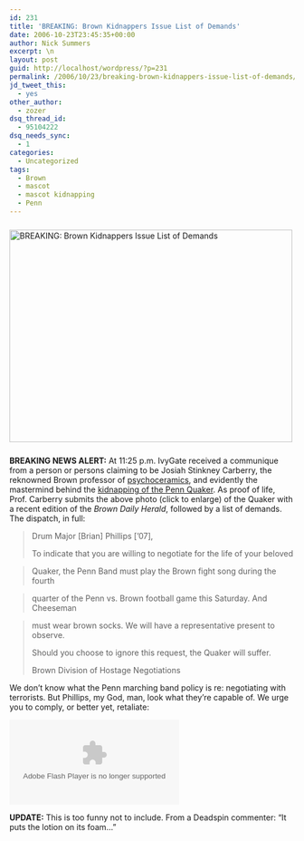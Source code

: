 ```yaml
---
id: 231
title: 'BREAKING: Brown Kidnappers Issue List of Demands'
date: 2006-10-23T23:45:35+00:00
author: Nick Summers
excerpt: \n
layout: post
guid: http://localhost/wordpress/?p=231
permalink: /2006/10/23/breaking-brown-kidnappers-issue-list-of-demands/
jd_tweet_this:
  - yes
other_author:
  - zozer
dsq_thread_id:
  - 95104222
dsq_needs_sync:
  - 1
categories:
  - Uncategorized
tags:
  - Brown
  - mascot
  - mascot kidnapping
  - Penn
---
```

[<img width="500" vspace="10" hspace="0" height="375" border="0" src="http://www.ivygateblog.com/wp-content/uploads/2006/10/proofoflife.gif" alt="BREAKING: Brown Kidnappers Issue List of Demands" />](http://www.ivygateblog.com/wp-content/uploads/2006/10/proofoflifebig1.jpeg)
  
**BREAKING NEWS ALERT:** At 11:25 p.m. IvyGate received a communique from a person or persons claiming to be Josiah Stinkney Carberry, the reknowned Brown professor of [psychoceramics](http://www.brown.edu/Facilities/University_Library/libs/hay/carberry.htm), and evidently the mastermind behind the [kidnapping of the Penn Quaker](http://www.ivygateblog.com/2006/10/brown_kidnaps_penn_mascot.html). As proof of life, Prof. Carberry submits the above photo (click to enlarge) of the Quaker with a recent edition of the _Brown Daily Herald_, followed by a list of demands. The dispatch, in full:

> Drum Major [Brian] Phillips [&#8217;07],
> 
> To indicate that you are willing to negotiate for the life of your beloved
  
> Quaker, the Penn Band must play the Brown fight song during the fourth
  
> quarter of the Penn vs. Brown football game this Saturday. And Cheeseman
  
> must wear brown socks. We will have a representative present to observe.
> 
> Should you choose to ignore this request, the Quaker will suffer.
> 
> Brown Division of Hostage Negotiations

We don&#8217;t know what the Penn marching band policy is re: negotiating with terrorists. But Phillips, my God, man, look what they&#8217;re capable of. We urge you to comply, or better yet, retaliate:

<embed class="c1" id="VideoPlayback" type="application/x-shockwave-flash" src="http://video.google.com/googleplayer.swf?docId=5058342405158765379&hl=en" flashvars="" />

**UPDATE:** This is too funny not to include. From a Deadspin commenter: &#8220;It puts the lotion on its foam&#8230;&#8221;